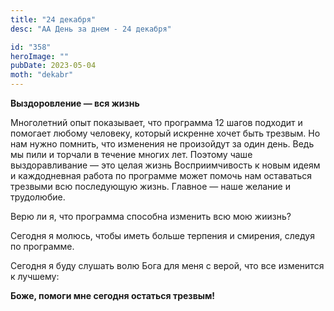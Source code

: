 ```yaml
---
title: "24 декабря"
desc: "АА День за днем - 24 декабря"

id: "358"
heroImage: ""
pubDate: 2023-05-04
moth: "dekabr"
---
```


**Выздоровление — вся жизнь**

Многолетний опыт показывает, что программа 12 шагов подходит и помогает любому
человеку, который искренне хочет быть трезвым. Но нам нужно помнить, что
изменения не произойдут за один день. Ведь мы пили и торчали в течение многих
лет. Поэтому чаше выздоравливание — это целая жизнь Восприимчивость к новым
идеям и каждодневная работа по программе может помочь нам оставаться трезвыми
всю последующую жизнь. Главное — наше желание и трудолюбие.

Верю ли я, что программа способна изменить всю мою жиизнь?

Сегодня я молюсь, чтобы иметь больше терпения и смирения, следуя по программе.

Сегодня я буду слушать волю Бога для меня с верой, что все изменится к
лучшему:

**Боже, помоги мне сегодня остаться трезвым!**
